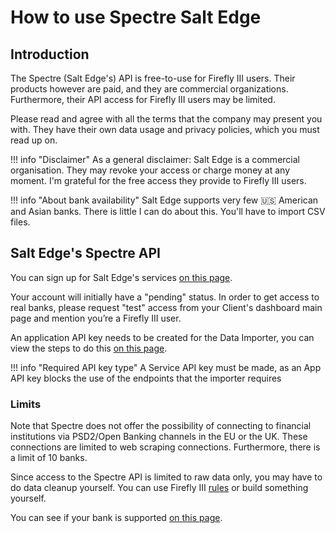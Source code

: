 # How to use Spectre Salt Edge

## Introduction

The Spectre (Salt Edge's) API is free-to-use for Firefly III users. Their products however are paid, and they are commercial organizations. Furthermore, their API access for Firefly III users may be limited.

Please read and agree with all the terms that the company may present you with. They have their own data usage and privacy policies, which you must read up on.

!!! info "Disclaimer"
    As a general disclaimer: Salt Edge is a commercial organisation. They may revoke your access or charge money at any moment. I'm grateful for the free access they provide to Firefly III users.

!!! info "About bank availability"
    Salt Edge supports very few 🇺🇸 American and Asian banks. There is little I can do about this. You'll have to import CSV files.

## Salt Edge's Spectre API

You can sign up for Salt Edge's services [on this page](https://www.saltedge.com/client_users/sign_up).

Your account will initially have a "pending" status. In order to get access to real banks, please request "test" access from your Client's dashboard main page and mention you’re a Firefly III user.

An application API key needs to be created for the Data Importer, you can view the steps to do this [on this page](https://docs.saltedge.com/account_information/v5/#create-api-keys).

!!! info "Required API key type"
    A Service API key must be made, as an App API key blocks the use of the endpoints that the importer requires

### Limits

Note that Spectre does not offer the possibility of connecting to financial institutions via PSD2/Open Banking channels in the EU or the UK. These connections are limited to web scraping connections. Furthermore, there is a limit of 10 banks.

Since access to the Spectre API is limited to raw data only, you may have to do data cleanup yourself. You can use Firefly III [rules](../../firefly-iii/features/rules.md) or build something yourself.

You can see if your bank is supported [on this page](https://www.saltedge.com/products/spectre/countries?channel%5B%5D=non_regulated).
